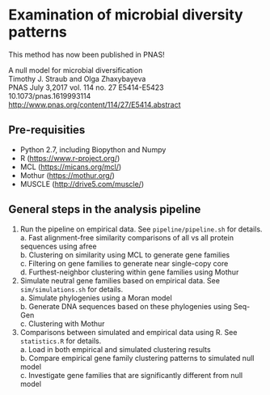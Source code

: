 # Examination of microbial diversity patterns

This method has now been published in PNAS!

A null model for microbial diversification  
Timothy J. Straub and Olga Zhaxybayeva  
PNAS July 3,2017 vol. 114 no. 27 E5414-E5423  
10.1073/pnas.1619993114  
http://www.pnas.org/content/114/27/E5414.abstract


## Pre-requisities
* Python 2.7, including Biopython and Numpy
* R (https://www.r-project.org/)
* MCL (https://micans.org/mcl/)
* Mothur (https://mothur.org/)
* MUSCLE (http://drive5.com/muscle/)

## General steps in the analysis pipeline
1. Run the pipeline on empirical data. See `pipeline/pipeline.sh` for details.  
a. Fast alignment-free similarity comparisons of all vs all protein sequences using afree  
b. Clustering on similarity using MCL to generate gene families  
c. Filtering on gene families to generate near single-copy core  
d. Furthest-neighbor clustering within gene families using Mothur  
2. Simulate neutral gene families based on empirical data. See `sim/simulations.sh` for details.  
a. Simulate phylogenies using a Moran model  
b. Generate DNA sequences based on these phylogenies using Seq-Gen  
c. Clustering with Mothur  
3. Comparisons between simulated and empirical data using R. See `statistics.R` for details.  
a. Load in both empirical and simulated clustering results  
b. Compare empirical gene family clustering patterns to simulated null model  
c. Investigate gene families that are significantly different from null model  
